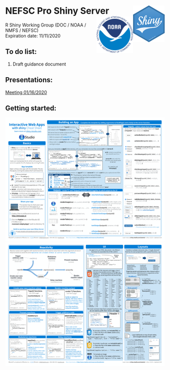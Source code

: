 # NEFSC Pro Shiny Server<img src="images/shiny.png" align="right" height="116" /><img src="images/noaa.png" align="right" height="116" />
R Shiny Working Group (DOC / NOAA / NMFS / NEFSC)\
Expiration date: 11/11/2020

## To do list:
1. Draft guidance document

## Presentations:
[Meeting 01/16/2020](https://github.com/PSB-Turtle/NEFSC-Pro-Shiny-Server/presentations/NEFSC_Pro_Shiny_Server_Presentation.pdf)

## Getting started:
![](images/shiny-cheatsheet-1.png)
![](images/shiny-cheatsheet-2.png)
